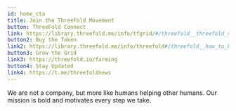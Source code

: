 ```yaml
---
id: home_cta
title: Join the ThreeFold Movement
button: ThreeFold Connect
link: https://library.threefold.me/info/tfgrid/#/threefold__threefold_connect
button2: Buy the Token
link2: https://library.threefold.me/info/threefold#/threefold__how_to_buy_and_sell
button3: Grow the Grid
link3: https://threefold.io/farming
button4: Stay Updated
link4: https://t.me/threefoldnews
---
```


We are not a company, but more like humans helping other humans. Our mission is bold and motivates every step we take.
<!-- button2: Spread our Message
link: ''
button3: Join our Community
link: '' -->
